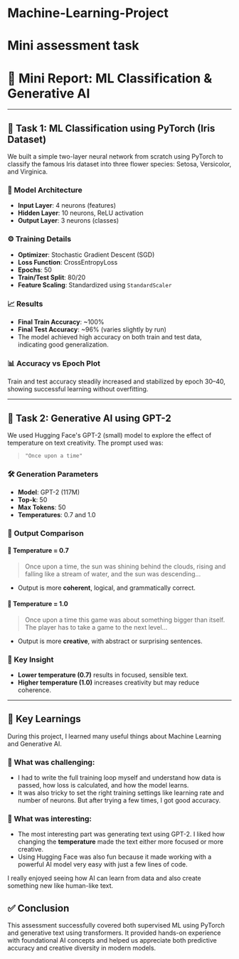 # Machine-Learning-Project
# Mini assessment task


# 📝 Mini Report: ML Classification & Generative AI

---

## 🧠 Task 1: ML Classification using PyTorch (Iris Dataset)

We built a simple two-layer neural network from scratch using PyTorch to classify the famous Iris dataset into three flower species: Setosa, Versicolor, and Virginica.

### 🔧 Model Architecture

- **Input Layer**: 4 neurons (features)
- **Hidden Layer**: 10 neurons, ReLU activation
- **Output Layer**: 3 neurons (classes)

### ⚙️ Training Details

- **Optimizer**: Stochastic Gradient Descent (SGD)
- **Loss Function**: CrossEntropyLoss
- **Epochs**: 50
- **Train/Test Split**: 80/20
- **Feature Scaling**: Standardized using `StandardScaler`

### 📈 Results

- **Final Train Accuracy**: ~100%
- **Final Test Accuracy**: ~96% (varies slightly by run)
- The model achieved high accuracy on both train and test data, indicating good generalization.

### 📊 Accuracy vs Epoch Plot

Train and test accuracy steadily increased and stabilized by epoch 30–40, showing successful learning without overfitting.

---

## 🤖 Task 2: Generative AI using GPT-2

We used Hugging Face's GPT-2 (small) model to explore the effect of temperature on text creativity. The prompt used was:

> `"Once upon a time"`

### 🛠 Generation Parameters

- **Model**: GPT-2 (117M)
- **Top-k**: 50
- **Max Tokens**: 50
- **Temperatures**: 0.7 and 1.0

### 📄 Output Comparison

#### 🔹 Temperature = 0.7

> Once upon a time, the sun was shining behind the clouds, rising and falling like a stream of water, and the sun was descending...

- Output is more **coherent**, logical, and grammatically correct.

#### 🔹 Temperature = 1.0

> Once upon a time this game was about something bigger than itself. The player has to take a game to the next level...

- Output is more **creative**, with abstract or surprising sentences.

### 🎯 Key Insight

- **Lower temperature (0.7)** results in focused, sensible text.
- **Higher temperature (1.0)** increases creativity but may reduce coherence.

---

## 🧠 Key Learnings

During this project, I learned many useful things about Machine Learning and Generative AI.

### 🔹 What was challenging:
- I had to write the full training loop myself and understand how data is passed, how loss is calculated, and how the model learns.
- It was also tricky to set the right training settings like learning rate and number of neurons. But after trying a few times, I got good accuracy.

### 🔹 What was interesting:
- The most interesting part was generating text using GPT-2. I liked how changing the **temperature** made the text either more focused or more creative.
- Using Hugging Face was also fun because it made working with a powerful AI model very easy with just a few lines of code.

I really enjoyed seeing how AI can learn from data and also create something new like human-like text.

## ✅ Conclusion

This assessment successfully covered both supervised ML using PyTorch and generative text using transformers. It provided hands-on experience with foundational AI concepts and helped us appreciate both predictive accuracy and creative diversity in modern models.
